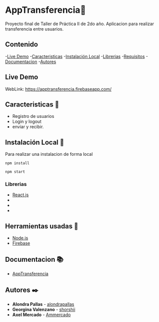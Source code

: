 # AppTransferencia📔

Proyecto final de Taller de Práctica II de 2do año. Aplicacion para realizar transferencia entre usuarios.

## Contenido

-[Live Demo](#live-demo)
-[Caracteristicas](#caracteristicas)
-[Instalación Local](#instalacion-local)
  -[Librerias](#librerias)
-[Requisitos](#requisitos)
-[Documentacion](#documentacion)
-[Autores](#autores)

## Live Demo

WebLink: https://apptransferencia.firebaseapp.com/

## Caracteristicas 📝

- Registro de usuarios
- Login y logout
- enviar y recibir.

## Instalación Local 🔧

Para realizar una instalacion de forma local

```
npm install
```

```
npm start
```
### Librerias
* [React.js]()
* []()
* []()
* []()

## Herramientas usadas 📝

* [Node.js](https://nodejs.org/es/)
* [Firebase](https://firebase.google.com/)

## Documentacion 📚

* [AppTransferencia](https://docs.google.com/document/d/1zkujJerrCidHqzgz9zQPlYm0mr6m57QYFJoyYaKOttE/edit?usp=sharing)

## Autores ✒️
* **Alondra Pallas** - [alondrapallas](https://github.com/alondrapallas)
* **Georgina Valenzano**  - [shorshii](https://github.com/shorshii)
* **Axel Mercado**  - [Ammercado](https://github.com/Ammercado)
